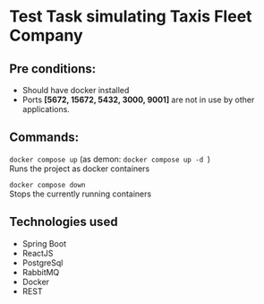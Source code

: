 # Test Task simulating Taxis Fleet Company

## Pre conditions:
- Should have docker installed
- Ports **[5672, 15672, 5432, 3000, 9001]** are not in use by other applications.

## Commands:
`docker compose up` (as demon: `docker compose up -d `) \
Runs the project as docker containers

`docker compose down` \
Stops the currently running containers

## Technologies used
- Spring Boot
- ReactJS
- PostgreSql
- RabbitMQ
- Docker
- REST

